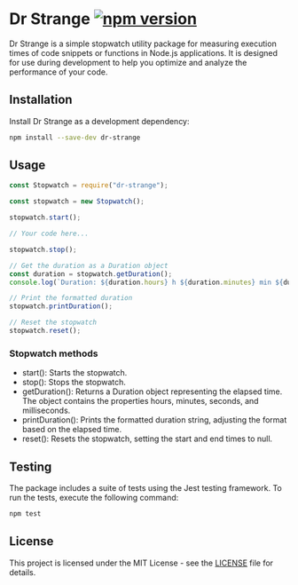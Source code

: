 # Dr Strange [![npm version](https://badge.fury.io/js/dr-strange.svg)](https://badge.fury.io/js/dr-strange)

Dr Strange is a simple stopwatch utility package for measuring execution times of code snippets or functions in Node.js applications. It is designed for use during development to help you optimize and analyze the performance of your code.

## Installation

Install Dr Strange as a development dependency:

```sh
npm install --save-dev dr-strange
```

## Usage

```javascript
const Stopwatch = require("dr-strange");

const stopwatch = new Stopwatch();

stopwatch.start();

// Your code here...

stopwatch.stop();

// Get the duration as a Duration object
const duration = stopwatch.getDuration();
console.log(`Duration: ${duration.hours} h ${duration.minutes} min ${duration.seconds} s ${duration.milliseconds.toFixed(2)} ms`);

// Print the formatted duration
stopwatch.printDuration();

// Reset the stopwatch
stopwatch.reset();
```

### Stopwatch methods

- start(): Starts the stopwatch.
- stop(): Stops the stopwatch.
- getDuration(): Returns a Duration object representing the elapsed time. The object contains the properties hours, minutes, seconds, and milliseconds.
- printDuration(): Prints the formatted duration string, adjusting the format based on the elapsed time.
- reset(): Resets the stopwatch, setting the start and end times to null.

## Testing

The package includes a suite of tests using the Jest testing framework. To run the tests, execute the following command:

```sh
npm test
```

## License

This project is licensed under the MIT License - see the [LICENSE](LICENSE) file for details.
